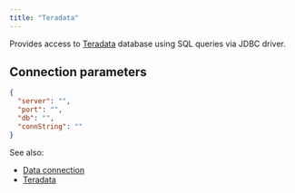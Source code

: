 ```yaml
---
title: "Teradata"
---
```


Provides access to
[Teradata](https://www.teradata.ru/Products/Software/Database) database using
SQL queries via JDBC driver.

## Connection parameters

```json
{
  "server": "",
  "port": "",
  "db": "",
  "connString": ""
}
```

See also:

* [Data connection](../data-connection.md)
* [Teradata](https://www.teradata.ru/Products/Software/Database)
